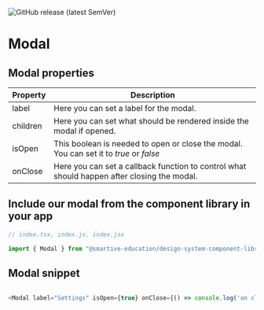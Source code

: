 ![GitHub release (latest SemVer)](https://img.shields.io/github/v/release/smartive-education/design-system-component-library-yeahyeahyeah)
# Modal
## Modal properties
| Property|Description|
|-|-|
|label|Here you can set a label for the modal.|
|children|Here you can set what should be rendered inside the modal if opened.|
|isOpen|This boolean is needed to open or close the modal. You can set it to *true* or *false*|
|onClose|Here you can set a callback function to control what should happen after closing the modal.|

## Include our modal from the component library in your app

```js
// index.tsx, index.js, index.jsx

import { Modal } from "@smartive-education/design-system-component-library-yeahyeahyeah"
```

## Modal snippet

```js

<Modal label="Settings" isOpen={true} onClose={() => console.log('on close triggered')}>Settings</Modal>

```
